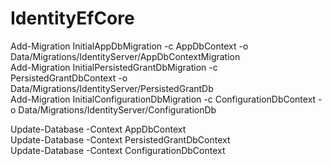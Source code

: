 # IdentityEfCore



Add-Migration InitialAppDbMigration -c AppDbContext -o Data/Migrations/IdentityServer/AppDbContextMigration  
Add-Migration InitialPersistedGrantDbMigration -c PersistedGrantDbContext -o Data/Migrations/IdentityServer/PersistedGrantDb  
Add-Migration InitialConfigurationDbMigration -c ConfigurationDbContext -o Data/Migrations/IdentityServer/ConfigurationDb  

Update-Database -Context AppDbContext  
Update-Database -Context PersistedGrantDbContext  
Update-Database -Context ConfigurationDbContext  
